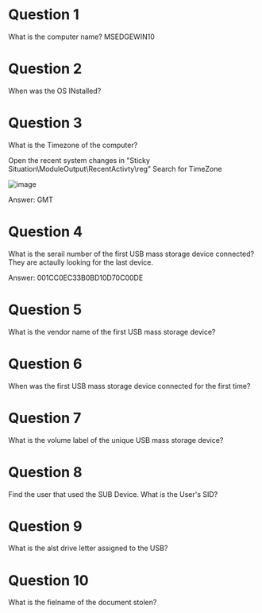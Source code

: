 # Question 1
What is the computer name?
MSEDGEWIN10


# Question 2
When was the OS INstalled?

# Question 3
What is the Timezone of the computer?

Open the recent system changes in "Sticky Situation\ModuleOutput\RecentActivty\reg"
Search for TimeZone

![image](https://github.com/Shawn-Nichol/BlueTeam/assets/30714313/659ec518-3695-4c93-89be-4c9e565e0dc1)

Answer: GMT

# Question 4
What is the serail number of the first USB mass storage device connected?
They are actaully looking for the last device. 

Answer: 001CC0EC33B0BD10D70C00DE
# Question 5
What is the vendor name of the first USB mass storage device?

# Question 6 
When was the first USB mass storage device connected for the first time?

# Question 7
What is the volume label of the unique USB mass storage device? 

# Question 8
Find the user that used the SUB Device. What is the User's SID?

# Question 9
What is the alst drive letter assigned to the USB?

# Question 10 
What is the fielname of the document stolen?
